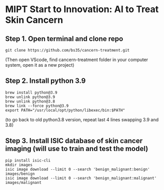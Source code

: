 # MIPT Start to Innovation: AI to Treat Skin Cancern

## Step 1. Open terminal and clone repo
```
git clone https://github.com/bs35/cancern-treatment.git
```
(Then open VScode, find cancern-treatment folder in your computer system, open it as a new project)

## Step 2. Install python 3.9
```
brew install python@3.9
brew unlink python@3.9
brew unlink python@3.8
brew link --force python@3.9
export PATH="/usr/local/opt/python/libexec/bin:$PATH"
```
(to go back to old python3.8 version, repeat last 4 lines swapping 3.9 and 3.8)


## Step 3. Install ISIC database of skin cancer imaging (will use to train and test the model)
```
pip install isic-cli
mkdir images
isic image download --limit 0 --search 'benign_malignant:benign' images/benign 
isic image download --limit 0 --search 'benign_malignant:malignant' images/malignant 
```
